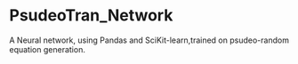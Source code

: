 # PsudeoTran_Network
A Neural network, using Pandas and SciKit-learn,trained on psudeo-random equation generation.
